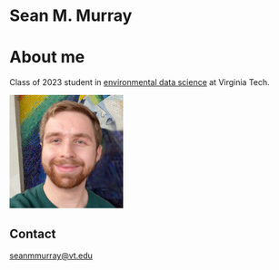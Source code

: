 # Sean M. Murray

# About me

Class of 2023 student in [environmental data science](https://vt.edu/academics/majors/environmental-data-science.html) at Virginia Tech.

![photo](https://github.com/seanmmurray/seanmmurray.github.io/blob/9a158893c1af212c1e141876f8385886477468cf/profile_photo_seanmmurray.png)

## Contact

seanmmurray@vt.edu
